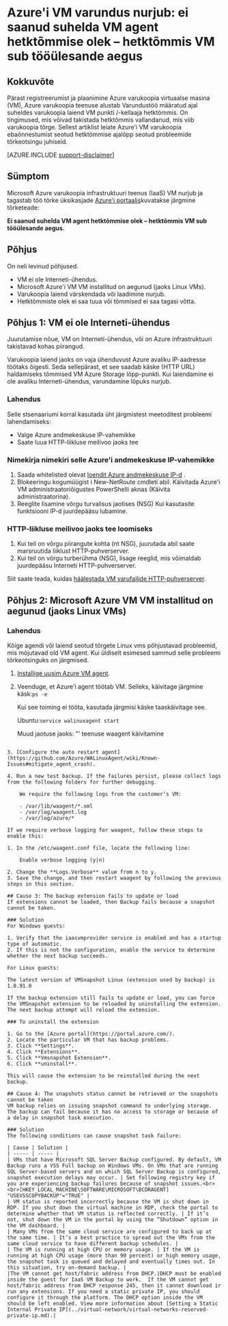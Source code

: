 <properties
   pageTitle="Azure'i VM varundus nurjub: ei saanud suhelda VM agent hetktõmmise olek – hetktõmmis VM sub tööülesande aegus | Microsoft Azure'i"
   description="Sümptomid põhjuseid ja lahendusi Azure VM varukoopia ebaõnnestumist seotud ei saanud suhelda VM agent hetktõmmise olek. Hetktõmmis VM sub tööülesande aegus tõrge"
   services="backup"
   documentationCenter=""
   authors="genlin"
   manager="cfreeman"
   editor=""/>

<tags
    ms.service="backup"
    ms.workload="storage-backup-recovery"
    ms.tgt_pltfrm="na"
    ms.devlang="na"
    ms.topic="article"
    ms.date="10/18/2016"
    ms.author="jimpark; markgal;genli"/>

# <a name="azure-vm-backup-fails-could-not-communicate-with-the-vm-agent-for-snapshot-status---snapshot-vm-sub-task-timed-out"></a>Azure'i VM varundus nurjub: ei saanud suhelda VM agent hetktõmmise olek – hetktõmmis VM sub tööülesande aegus

## <a name="summary"></a>Kokkuvõte

Pärast registreerumist ja plaanimine Azure varukoopia virtuaalse masina (VM), Azure varukoopia teenuse alustab Varundustöö määratud ajal suheldes varukoopia laiend VM punkti /-kellaaja hetktõmmis. On tingimused, mis võivad takistada hetktõmmis vallandanud, mis viib varukoopia tõrge. Sellest artiklist leiate Azure'i VM varukoopia ebaõnnestumist seotud hetktõmmise ajalõpp seotud probleemide tõrkeotsingu juhiseid.

[AZURE.INCLUDE [support-disclaimer](../../includes/support-disclaimer.md)]

## <a name="symptom"></a>Sümptom

Microsoft Azure varukoopia infrastruktuuri teenus (IaaS) VM nurjub ja tagastab töö tõrke üksikasjade [Azure'i portaalis](https://portal.azure.com/)kuvatakse järgmine tõrketeade:

**Ei saanud suhelda VM agent hetktõmmise olek – hetktõmmis VM sub tööülesande aegus.**

## <a name="cause"></a>Põhjus
On neli levinud põhjused.

- VM ei ole Interneti-ühendus.
- Microsoft Azure'i VM VM installitud on aegunud (jaoks Linux VMs).
- Varukoopia laiend värskendada või laadimine nurjub.
- Hetktõmmiste olek ei saa tuua või tõmmised ei saa tagasi võtta.

## <a name="cause-1-the-vm-does-not-have-internet-access"></a>Põhjus 1: VM ei ole Interneti-ühendus
Juurutamise nõue, VM on Interneti-ühendus, või on Azure infrastruktuuri takistavad kohas piirangud.

Varukoopia laiend jaoks on vaja ühenduvust Azure avaliku IP-aadresse töötaks õigesti. Seda sellepärast, et see saadab käske (HTTP URL) haldamiseks tõmmised VM Azure Storage lõpp-punkti. Kui laiendamine ei ole avaliku Interneti-ühendus, varundamine lõpuks nurjub.

### <a name="solution"></a>Lahendus
Selle stsenaariumi korral kasutada üht järgmistest meetoditest probleemi lahendamiseks:

- Valge Azure andmekeskuse IP-vahemikke
- Saate luua HTTP-liikluse meilivoo jaoks tee

### <a name="to-whitelist-the-azure-datacenter-ip-ranges"></a>Nimekirja nimekiri selle Azure'i andmekeskuse IP-vahemikke

1. Saada whitelisted olevat [loendit Azure andmekeskuse IP-d](https://www.microsoft.com/download/details.aspx?id=41653) .
2. Blokeeringu kogumüügist i New-NetRoute cmdleti abil. Käivitada Azure'i VM administraatoriõigustes PowerShelli aknas (Käivita administraatorina).
3. Reeglite lisamine võrgu turvalisus jaotises (NSG) Kui kasutasite funktsiooni IP-d juurdepääsu lubamine.

### <a name="to-create-a-path-for-http-traffic-to-flow"></a>HTTP-liikluse meilivoo jaoks tee loomiseks

1. Kui teil on võrgu piirangute kohta (nt NSG), juurutada abil saate marsruutida liiklust HTTP-puhverserver.
2. Kui teil on võrgu turberühma (NSG), lisage reeglid, mis võimaldab juurdepääsu Interneti HTTP-puhverserver.

Siit saate teada, kuidas [häälestada VM varufailide HTTP-puhverserver](backup-azure-vms-prepare.md#using-an-http-proxy-for-vm-backups).

## <a name="cause-2-the-microsoft-azure-vm-agent-installed-in-the-vm-is-out-of-date-for-linux-vms"></a>Põhjus 2: Microsoft Azure VM VM installitud on aegunud (jaoks Linux VMs)

### <a name="solution"></a>Lahendus
Kõige agendi või laiend seotud tõrgete Linux vms põhjustavad probleemid, mis mõjutavad old VM agent. Kui üldiselt esimesed sammud selle probleemi tõrkeotsinguks on järgmised.

1. [Installige uusim Azure VM agent](https://github.com/Azure/WALinuxAgent).
2. Veenduge, et Azure'i agent töötab VM. Selleks, käivitage järgmine käsk:```ps -e```

    Kui see toiming ei tööta, kasutada järgmisi käske taaskäivitage see.

    Ubuntu:```service walinuxagent start```

    Muud jaotuse jaoks: "' teenuse waagent käivitamine
```

3. [Configure the auto restart agent](https://github.com/Azure/WALinuxAgent/wiki/Known-Issues#mitigate_agent_crash).

4. Run a new test backup. If the failures persist, please collect logs from the following folders for further debugging.

    We require the following logs from the customer’s VM:

    - /var/lib/waagent/*.xml
    - /var/log/waagent.log
    - /var/log/azure/*

If we require verbose logging for waagent, follow these steps to enable this:

1. In the /etc/waagent.conf file, locate the following line:

    Enable verbose logging (y|n)

2. Change the **Logs.Verbose** value from n to y.
3. Save the change, and then restart waagent by following the previous steps in this section.

## Cause 3: The backup extension fails to update or load
If extensions cannot be loaded, then Backup fails because a snapshot cannot be taken.

### Solution
For Windows guests:

1. Verify that the iaasvmprovider service is enabled and has a startup type of automatic.
2. If this is not the configuration, enable the service to determine whether the next backup succeeds.

For Linux guests:

The latest version of VMSnapshot Linux (extension used by backup) is 1.0.91.0

If the backup extension still fails to update or load, you can force the VMSnapshot extension to be reloaded by uninstalling the extension. The next backup attempt will reload the extension.

### To uninstall the extension

1. Go to the [Azure portal](https://portal.azure.com/).
2. Locate the particular VM that has backup problems.
3. Click **Settings**.
4. Click **Extensions**.
5. Click **Vmsnapshot Extension**.
6. Click **uninstall**.

This will cause the extension to be reinstalled during the next backup.

## Cause 4: The snapshots status cannot be retrieved or the snapshots cannot be taken
VM backup relies on issuing snapshot command to underlying storage. The backup can fail because it has no access to storage or because of a delay in snapshot task execution.

### Solution
The following conditions can cause snapshot task failure:

| Cause | Solution |
| ----- | ----- |
| VMs that have Microsoft SQL Server Backup configured. By default, VM Backup runs a VSS Full backup on Windows VMs. On VMs that are running SQL Server-based servers and on which SQL Server Backup is configured, snapshot execution delays may occur. | Set following registry key if you are experiencing backup failures because of snapshot issues.<br><br>[HKEY_LOCAL_MACHINE\SOFTWARE\MICROSOFT\BCDRAGENT] "USEVSSCOPYBACKUP"="TRUE" |
| VM status is reported incorrectly because the VM is shut down in RDP. If you shut down the virtual machine in RDP, check the portal to determine whether that VM status is reflected correctly. | If it’s not, shut down the VM in the portal by using the ”Shutdown” option in the VM dashboard. |
| Many VMs from the same cloud service are configured to back up at the same time. | It’s a best practice to spread out the VMs from the same cloud service to have different backup schedules. |
| The VM is running at high CPU or memory usage. | If the VM is running at high CPU usage (more than 90 percent) or high memory usage, the snapshot task is queued and delayed and eventually times out. In this situation, try on-demand backup. |
|The VM cannot get host/fabric address from DHCP.|DHCP must be enabled inside the guest for IaaS VM Backup to work.  If the VM cannot get host/fabric address from DHCP response 245, then it cannot download ir run any extensions. If you need a static private IP, you should configure it through the platform. The DHCP option inside the VM should be left enabled. View more information about [Setting a Static Internal Private IP](../virtual-network/virtual-networks-reserved-private-ip.md).|

